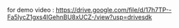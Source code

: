 for demo video : https://drive.google.com/file/d/17h7TP--Fa5lycZ1gxs4IGehnBU8xUCZ-/view?usp=drivesdk
